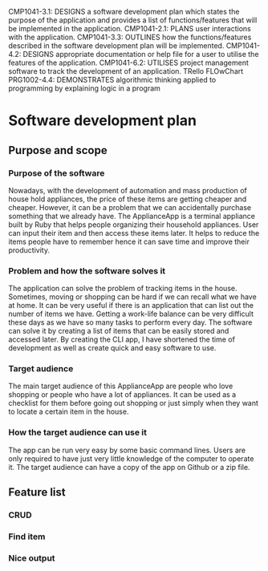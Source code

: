 CMP1041-3.1: DESIGNS a software development plan which states the purpose of the application and provides a list of functions/features that will be implemented in the application.
CMP1041-2.1: PLANS user interactions with the application.
CMP1041-3.3: OUTLINES how the functions/features described in the software development plan will be implemented.
CMP1041-4.2: DESIGNS appropriate documentation or help file for a user to utilise the features of the application.
CMP1041-6.2: UTILISES project management software to track the development of an application. TRello
FLOwChart
PRG1002-4.4: DEMONSTRATES algorithmic thinking applied to programming by explaining logic in a program
# Software development plan
## Purpose and scope
### Purpose of the software
Nowadays, with the development of automation and mass production of house hold appliances, the price of these items are getting cheaper and cheaper. However, it can be a problem that we can accidentally purchase something that we already have.
The ApplianceApp is a terminal appliance built by Ruby that helps people organizing their household appliances. User can input their item and then access these items later. It helps to reduce the items people have to remember hence it can save time and improve their productivity.

### Problem and how the software solves it 
The application can solve the problem of tracking items in the house. Sometimes, moving or shopping can be hard if we can recall what we have at home. It can be very useful if there is an application that can list out the number of items we have. 
Getting a work-life balance can be very difficult these days as we have so many tasks to perform every day. The software can solve it by creating a list of items that can be easily stored and accessed later. By creating the CLI app, I have shortened the time of development as well as create quick and easy software to use.
### Target audience
The main target audience of this ApplianceApp are people who love shopping or people who have a lot of appliances. It can be used as a checklist for them before going out shopping or just simply when they want to locate a certain item in the house.
### How the target audience can use it
The app can be run very easy by some basic command lines. Users are only required to have just very little knowledge of the computer to operate it. The target audience can have a copy of the app on Github or a zip file. 
## Feature list
### CRUD
### Find item
### Nice output

